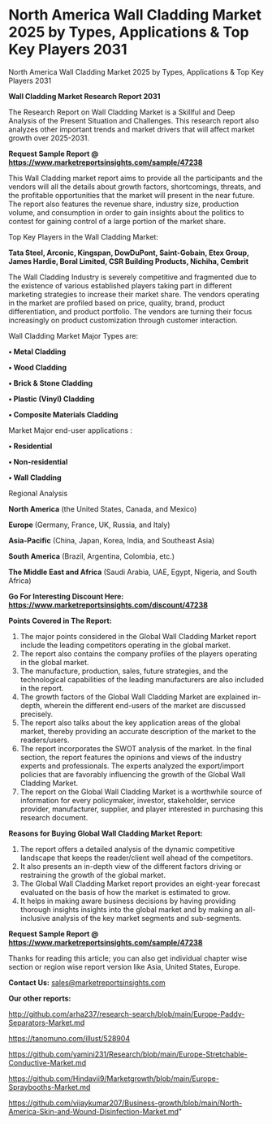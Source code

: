 # North America Wall Cladding Market 2025 by Types, Applications & Top Key Players 2031
 North America Wall Cladding Market 2025 by Types, Applications & Top Key Players 2031

<strong>Wall Cladding Market Research Report 2031</strong>

The Research Report on Wall Cladding Market is a Skillful and Deep Analysis of the Present Situation and Challenges. This research report also analyzes other important trends and market drivers that will affect market growth over 2025-2031.

<strong>Request Sample Report @ <a href=https://www.marketreportsinsights.com/sample/47238>https://www.marketreportsinsights.com/sample/47238</a></strong>

This Wall Cladding market report aims to provide all the participants and the vendors will all the details about growth factors, shortcomings, threats, and the profitable opportunities that the market will present in the near future. The report also features the revenue share, industry size, production volume, and consumption in order to gain insights about the politics to contest for gaining control of a large portion of the market share.

Top Key Players in the Wall Cladding Market:

<strong>Tata Steel, Arconic, Kingspan, DowDuPont, Saint-Gobain, Etex Group, James Hardie, Boral Limited, CSR Building Products, Nichiha, Cembrit</strong>

The Wall Cladding Industry is severely competitive and fragmented due to the existence of various established players taking part in different marketing strategies to increase their market share. The vendors operating in the market are profiled based on price, quality, brand, product differentiation, and product portfolio. The vendors are turning their focus increasingly on product customization through customer interaction.

Wall Cladding Market Major Types are:

<strong>•  Metal Cladding

•  Wood Cladding

•  Brick & Stone Cladding

•  Plastic (Vinyl) Cladding

•  Composite Materials Cladding</strong>

Market Major end-user applications :

<strong>•  Residential

•  Non-residential

•  Wall Cladding</strong>

Regional Analysis

</u><strong><b>North America</b></strong> (the United States, Canada, and Mexico)

<strong><b>Europe </b></strong>(Germany, France, UK, Russia, and Italy)

<strong><b>Asia-Pacific</b></strong> (China, Japan, Korea, India, and Southeast Asia)

<strong><b>South America</b></strong> (Brazil, Argentina, Colombia, etc.)

<strong><b>The Middle East and Africa</b></strong> (Saudi Arabia, UAE, Egypt, Nigeria, and South Africa)

<strong>Go For Interesting Discount Here: <a href=https://www.marketreportsinsights.com/discount/47238>https://www.marketreportsinsights.com/discount/47238</a></strong>

<strong>Points Covered in The Report:</strong>
<ol>
  <li>The major points considered in the Global Wall Cladding Market report include the leading competitors operating in the global market.</li>
  <li>The report also contains the company profiles of the players operating in the global market.</li>
  <li>The manufacture, production, sales, future strategies, and the technological capabilities of the leading manufacturers are also included in the report.</li>
  <li>The growth factors of the Global Wall Cladding Market are explained in-depth, wherein the different end-users of the market are discussed precisely.</li>
  <li>The report also talks about the key application areas of the global market, thereby providing an accurate description of the market to the readers/users.</li>
  <li>The report incorporates the SWOT analysis of the market. In the final section, the report features the opinions and views of the industry experts and professionals. The experts analyzed the export/import policies that are favorably influencing the growth of the Global Wall Cladding Market.</li>
  <li>The report on the Global Wall Cladding Market is a worthwhile source of information for every policymaker, investor, stakeholder, service provider, manufacturer, supplier, and player interested in purchasing this research document.</li>
</ol>
<strong>Reasons for Buying Global Wall Cladding Market Report:</strong>

<ol>
  <li>The report offers a detailed analysis of the dynamic competitive landscape that keeps the reader/client well ahead of the competitors.</li>
  <li>It also presents an in-depth view of the different factors driving or restraining the growth of the global market.</li>
  <li>The Global Wall Cladding Market report provides an eight-year forecast evaluated on the basis of how the market is estimated to grow.</li>
  <li>It helps in making aware business decisions by having providing thorough insights insights into the global market and by making an all-inclusive analysis of the key market segments and sub-segments.</li>
</ol>
<strong>Request Sample Report @ <a href=https://www.marketreportsinsights.com/sample/47238>https://www.marketreportsinsights.com/sample/47238</a></strong>


Thanks for reading this article; you can also get individual chapter wise section or region wise report version like Asia, United States, Europe.

<strong>Contact Us:</strong>
sales@marketreportsinsights.com

<strong>Our other reports:</strong>

<a href=http://github.com/arha237/research-search/blob/main/Europe-Paddy-Separators-Market.md>http://github.com/arha237/research-search/blob/main/Europe-Paddy-Separators-Market.md</a>

<a href=https://tanomuno.com/illust/528904>https://tanomuno.com/illust/528904</a>

<a href=https://github.com/yamini231/Research/blob/main/Europe-Stretchable-Conductive-Market.md>https://github.com/yamini231/Research/blob/main/Europe-Stretchable-Conductive-Market.md</a>

<a href=https://github.com/Hindavii9/Marketgrowth/blob/main/Europe-Spraybooths-Market.md>https://github.com/Hindavii9/Marketgrowth/blob/main/Europe-Spraybooths-Market.md</a>

<a href=https://github.com/vijaykumar207/Business-growth/blob/main/North-America-Skin-and-Wound-Disinfection-Market.md>https://github.com/vijaykumar207/Business-growth/blob/main/North-America-Skin-and-Wound-Disinfection-Market.md</a>"
